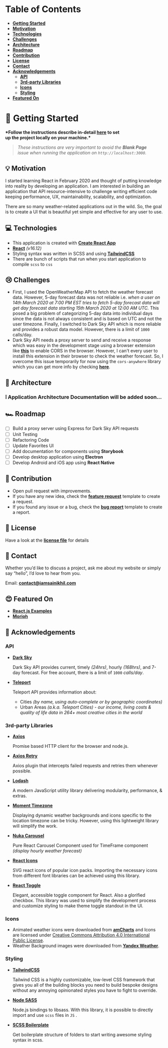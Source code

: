 # Table of Contents

- **[Getting Started](https://github.com/iamsainikhil/weather-react#-getting-started)**
- **[Motivation](https://github.com/iamsainikhil/weather-react#-motivation)**
- **[Technologies](https://github.com/iamsainikhil/weather-react#-technologies)**
- **[Challenges](https://github.com/iamsainikhil/weather-react#-challenges)**
- **[Architecture](https://github.com/iamsainikhil/weather-react#-architecture)**
- **[Roadmap](https://github.com/iamsainikhil/weather-react#-roadmap)**
- **[Contribution](https://github.com/iamsainikhil/weather-react#-contribution)**
- **[License](https://github.com/iamsainikhil/weather-react#-license)**
- **[Contact](https://github.com/iamsainikhil/weather-react#-contact)**
- **[Acknowledgements](https://github.com/iamsainikhil/weather-react#-acknowledgements)**
  - **[API](https://github.com/iamsainikhil/weather-react#api)**
  - **[3rd-party Libraries](https://github.com/iamsainikhil/weather-react#3rd-party-libraries)**
  - **[Icons](https://github.com/iamsainikhil/weather-react#icons)**
  - **[Styling](https://github.com/iamsainikhil/weather-react#styling)**
- **[Featured On](https://github.com/iamsainikhil/weather-react#-featured-on)**

# 🚀 Getting Started

**\*Follow the instructions describe in-detail **[here](https://www.notion.so/reactweather/Weather-React-Repo-Setup-Instructions-1a789c2e47f545ceb87062d171a66b6b)** to set up the project locally on your machine.\***

> _These instructions are very important to avoid the **Blank Page** issue when running the application on `http://localhost:3000`._

## 💡 Motivation

I started learning React in February 2020 and thought of putting knowledge into reality by developing an application. I am interested in building an application that API resource-intensive to challenge writing efficient code keeping performance, UX, maintainability, scalability, and optimization.

There are so many weather-related applications out in the wild. So, the goal is to create a UI that is beautiful yet simple and effective for any user to use.

## 💻 Technologies

- This application is created with **[Create React App](https://create-react-app.dev/)**
- **[React](https://reactjs.org/)** _(v16.12)_
- Styling syntax was written in SCSS and using **[TailwindCSS](https://tailwindcss.com/)**
- There are bunch of scripts that run when you start application to compile `scss` to `css`

## 😢 Challenges

- First, I used the OpenWeatherMap API to fetch the weather forecast data. However, 5-day forecast data was not reliable i.e. _when a user on 14th March 2020 at 7:00 PM EST tries to fetch 5-day forecast data will get day forecast data starting 15th March 2020 at 12:00 AM UTC._ This posed a big problem of categorizing 5-day data into individual days since the data is not always consistent and is based on UTC and not the user timezone. Finally, I switched to Dark Sky API which is more reliable and provides a robust data model. However, there is a limit of `1000` calls/day.
- Dark Sky API needs a proxy server to send and receive a response which was easy in the development stage using a browser extension like **[this](https://chrome.google.com/webstore/detail/moesif-orign-cors-changer/digfbfaphojjndkpccljibejjbppifbc)** to enable CORS in the browser. However, I can't every user to install this extension in their browser to check the weather forecast. So, I overcome this issue temporarily for now using the `cors-anywhere` library which you can get more info by checking **[here](https://github.com/Rob--W/cors-anywhere)**.

## 📖 Architecture

### ❕ **Application Architecture Documentation will be added soon...**

## 🏎 Roadmap

- [ ] Build a proxy server using Express for Dark Sky API requests
- [ ] Unit Testing
- [ ] Refactoring Code
- [ ] Update Favorites UI
- [ ] Add documentation for components using **Storybook**
- [ ] Develop desktop application using **Electron**
- [ ] Develop Android and iOS app using **React Native**

## 🙌 Contribution

- Open pull request with improvements.
- If you have any new idea, check the **[feature request](https://github.com/iamsainikhil/weather-react/blob/master/.github/ISSUE_TEMPLATE/feature_request.md)** template to create a request.
- If you found any issue or a bug, check the **[bug report](https://github.com/iamsainikhil/weather-react/blob/master/.github/ISSUE_TEMPLATE/bug_report.md)** template to create a report.

## 📃 License

Have a look at the **[license file](https://github.com/iamsainikhil/weather-react/blob/master/LICENSE)** for details

## 📧 Contact

Whether you’d like to discuss a project, ask me about my website or simply say “hello”, I’d love to hear from you.

Email: **[contact@iamsainikhil.com](mailto:contact@iamsainikhil.com)**

## 😍 Featured On

- **[React.js Examples](https://reactjsexample.com/a-nice-weather-app-built-using-react/)**
- **[Morioh](https://morioh.com/p/fc5f51d76847)**

## 🙏 Acknowledgements

### API

- **[Dark Sky](https://darksky.net/dev)**

  Dark Sky API provides current, timely _(24hrs)_, hourly _(168hrs)_, and 7-day forecast. For free account, there is a limit of `1000` _calls/day_.

- **[Teleport](https://developers.teleport.org/api/)**

  Teleport API provides information about:

  - Cities _(by name, using auto-complete or by geographic coordinates)_
  - Urban Areas _(a.k.a. Teleport Cities) - our income, living costs & quality of life data in 264+ most creative cities in the world_

### 3rd-party Libraries

- **[Axios](https://github.com/axios/axios)**

  Promise based HTTP client for the browser and node.js.

- **[Axios Retry](https://github.com/softonic/axios-retry)**

  Axios plugin that intercepts failed requests and retries them whenever possible.

- **[Lodash](https://github.com/lodash/lodash)**

  A modern JavaScript utility library delivering modularity, performance, & extras.

- **[Moment Timezone](http://momentjs.com/timezone)**

  Displaying dynamic weather backgrounds and icons specific to the location timezone can be tricky. However, using this lightweight library will simplify the work.

- **[Nuka Carousel](https://github.com/FormidableLabs/nuka-carousel)**

  Pure React Carousel Component used for TimeFrame component _(display hourly weather forecast)_

- **[React Icons](https://react-icons.netlify.com/#/)**

  SVG react icons of popular icon packs. Importing the necessary icons from different font libraries can be achieved using this library.

- **[React Toggle](http://aaronshaf.github.io/react-toggle/)**

  Elegant, accessible toggle component for React. Also a glorified checkbox. This library was used to simplify the development process and customize styling to make theme toggle standout in the UI.

### Icons

- Animated weather icons were downloaded from **[amCharts](https://www.amcharts.com/free-animated-svg-weather-icons/)** and Icons are licensed under [Creative Commons Attribution 4.0 International Public License](https://creativecommons.org/licenses/by/4.0/).
- Weather Background images were downloaded from **[Yandex Weather](https://yandex.com/weather/)**.

### Styling

- **[TailwindCSS](https://tailwindcss.com/)**

  Tailwind CSS is a highly customizable, low-level CSS framework that gives you all of the building blocks you need to build bespoke designs without any annoying opinionated styles you have to fight to override.

- **[Node SASS](https://github.com/sass/node-sass)**

  Node.js bindings to libsass. With this library, it is possible to directly import and use `scss` files in `JS` .

- **[SCSS Boilerplate](https://github.com/HugoGiraudel/sass-boilerplate/tree/master/stylesheets)**

  Get boilerplate structure of folders to start writing awesome styling syntax in scss.
